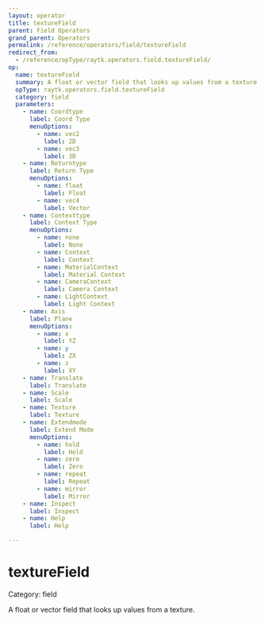 ```yaml
---
layout: operator
title: textureField
parent: Field Operators
grand_parent: Operators
permalink: /reference/operators/field/textureField
redirect_from:
  - /reference/opType/raytk.operators.field.textureField/
op:
  name: textureField
  summary: A float or vector field that looks up values from a texture.
  opType: raytk.operators.field.textureField
  category: field
  parameters:
    - name: Coordtype
      label: Coord Type
      menuOptions:
        - name: vec2
          label: 2D
        - name: vec3
          label: 3D
    - name: Returntype
      label: Return Type
      menuOptions:
        - name: float
          label: Float
        - name: vec4
          label: Vector
    - name: Contexttype
      label: Context Type
      menuOptions:
        - name: none
          label: None
        - name: Context
          label: Context
        - name: MaterialContext
          label: Material Context
        - name: CameraContext
          label: Camera Context
        - name: LightContext
          label: Light Context
    - name: Axis
      label: Plane
      menuOptions:
        - name: x
          label: YZ
        - name: y
          label: ZX
        - name: z
          label: XY
    - name: Translate
      label: Translate
    - name: Scale
      label: Scale
    - name: Texture
      label: Texture
    - name: Extendmode
      label: Extend Mode
      menuOptions:
        - name: hold
          label: Hold
        - name: zero
          label: Zero
        - name: repeat
          label: Repeat
        - name: mirror
          label: Mirror
    - name: Inspect
      label: Inspect
    - name: Help
      label: Help

---
```


# textureField

Category: field



A float or vector field that looks up values from a texture.